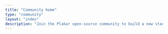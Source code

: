 ```yaml
---
title: "Community home"
type: "community"
layout: "index"
description: "Join the Plakar open-source community to build a new standard for data protection"
---
```

